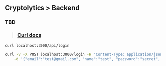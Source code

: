 ## Cryptolytics > Backend

### TBD


> ### [Curl docs](https://curl.haxx.se/docs/httpscripting.html)

```sh
curl localhost:3000/api/login
```

```sh
curl -v -X POST localhost:3000/login -H 'Content-Type: application/json' \
    -d '{"email":"test@gmail.com", "name":"test", "password":"secret", "passwordConfirmation":"secret"}'
```
